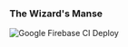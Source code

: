 ### The Wizard's Manse ###
![Google Firebase CI Deploy](https://github.com/nathanrobinson/thewizardsmanse.com/workflows/Google%20Firebase%20CI%20Deploy/badge.svg)
